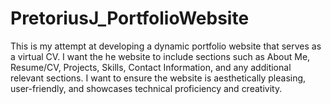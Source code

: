 # PretoriusJ_PortfolioWebsite
This is my attempt at developing a dynamic portfolio website that serves as a virtual CV.
I want the he website to include sections such as About Me, Resume/CV, Projects, Skills, Contact Information, and any additional relevant sections.
I want to ensure the website is aesthetically pleasing, user-friendly, and showcases technical proficiency and creativity.
